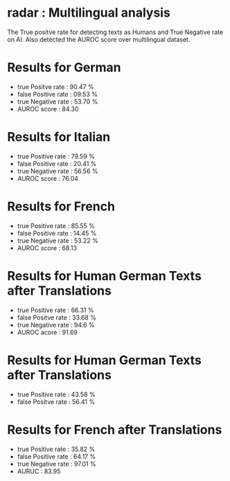 # radar : Multilingual analysis

The True positve rate for detecting texts as Humans and True Negative rate on AI.
Also detected the AUROC score over multilingual dataset.

# Results for German
- true Positve rate : 90.47 %
- false Positive rate : 09.53 %
- true Negative rate : 53.70 % 
- AUROC score : 84.30

# Results for Italian
- true Positive rate : 79.59 %
- false Positive rate : 20.41 %
- true Negative rate : 56.56 %
- AUROC score : 76.04

# Results for French
- true Positive rate : 85.55 %
- false Positive rate : 14.45 %
- true Negative rate : 53.22 %
- AUROC score : 68.13

# Results for Human German Texts after Translations
- true Positive rate : 66.31 %
- false Positve rate : 33.68 %
- true Negative rate : 94.6 %
- AUROC acore : 91.69

# Results for Human German Texts after Translations
- true Positive rate : 43.58 %
- false Positve rate : 56.41 %

# Results for French after Translations 
- true Positive rate : 35.82 %
- false Positive rate : 64.17 %
- true Negative rate : 97.01 %
- AURUC : 83.95
